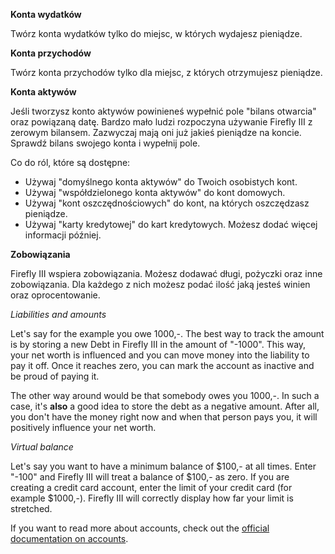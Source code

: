 **Konta wydatków**

Twórz konta wydatków tylko do miejsc, w których wydajesz pieniądze.

**Konta przychodów**

Twórz konta przychodów tylko dla miejsc, z których otrzymujesz pieniądze.

**Konta aktywów**

Jeśli tworzysz konto aktywów powinieneś wypełnić pole "bilans otwarcia" oraz powiązaną datę. Bardzo mało ludzi rozpoczyna używanie Firefly III z zerowym bilansem. Zazwyczaj mają oni już jakieś pieniądze na koncie. Sprawdź bilans swojego konta i wypełnij pole.

Co do ról, które są dostępne:

- Używaj "domyślnego konta aktywów" do Twoich osobistych kont.
- Używaj "współdzielonego konta aktywów" do kont domowych.
- Używaj "kont oszczędnościowych" do kont, na których oszczędzasz pieniądze.
- Używaj "karty kredytowej" do kart kredytowych. Możesz dodać więcej informacji później.

**Zobowiązania**

Firefly III wspiera zobowiązania. Możesz dodawać długi, pożyczki oraz inne zobowiązania. Dla każdego z nich możesz podać ilość jaką jesteś winien oraz oprocentowanie.

*Liabilities and amounts*

Let's say for the example you owe 1000,-. The best way to track the amount is by storing a new Debt in Firefly III in the amount of "-1000". This way, your net worth is influenced and you can move money into the liability to pay it off. Once it reaches zero, you can mark the account as inactive and be proud of paying it.

The other way around would be that somebody owes you 1000,-. In such a case, it's **also** a good idea to store the debt as a negative amount. After all, you don't have the money right now and when that person pays you, it will positively influence your net worth.

*Virtual balance*

Let's say you want to have a minimum balance of $100,- at all times. Enter "-100" and Firefly III will treat a balance of $100,- as zero. If you are creating a credit card account, enter the limit of your credit card (for example $1000,-). Firefly III will correctly display how far your limit is stretched.

If you want to read more about accounts, check out the [official documentation on accounts](https://firefly-iii.readthedocs.io/en/latest/concepts/accounts.html).